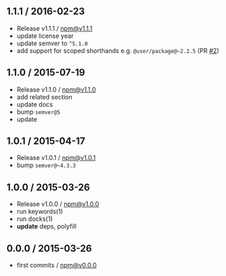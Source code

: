 

## 1.1.1 / 2016-02-23
- Release v1.1.1 / npm@v1.1.1
- update license year
- update semver to `^5.1.0`
- add support for scoped shorthands e.g. `@user/package@~2.2.5` (PR [#2](https://github.com/tunnckoCore/parse-semver/pull/2 "Support scoped packages"))

## 1.1.0 / 2015-07-19
- Release v1.1.0 / npm@v1.1.0
- add related section
- update docs
- bump `semver@5`
- update

## 1.0.1 / 2015-04-17
- Release v1.0.1 / npm@v1.0.1
- bump `semver@~4.3.3`

## 1.0.0 / 2015-03-26
- Release v1.0.0 / npm@v1.0.0
- run keywords(1)
- run docks(1)
- **update** deps, polyfill

## 0.0.0 / 2015-03-26
- first commits / npm@v0.0.0